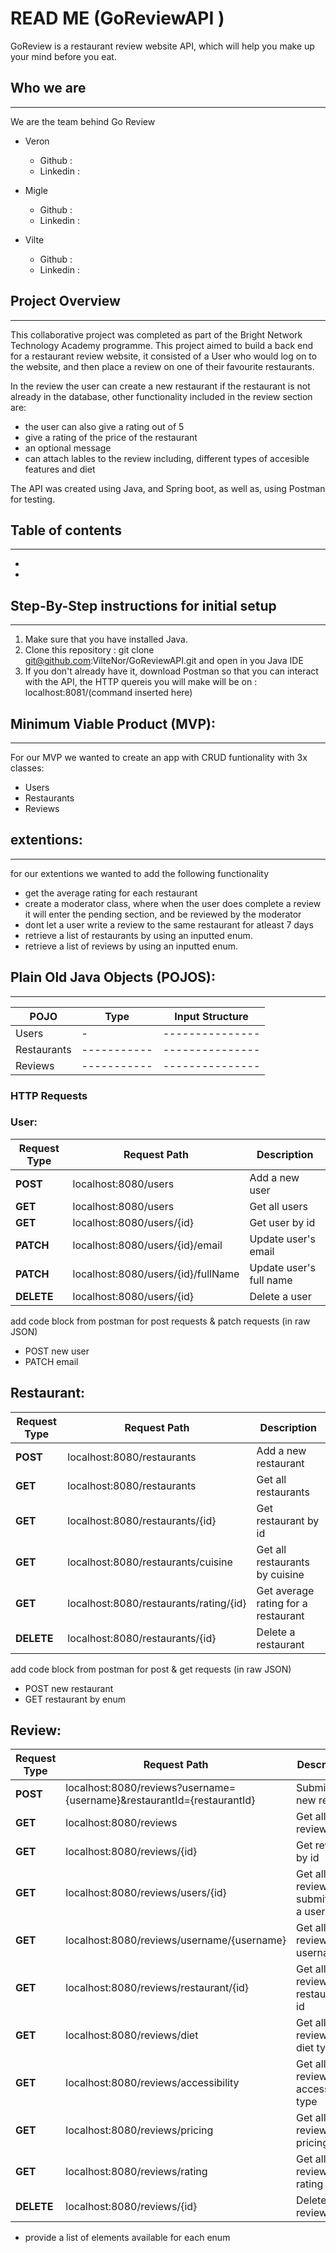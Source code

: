 # READ ME (GoReviewAPI )

GoReview is a restaurant review website API, which will help you make up your mind before you eat.


## Who we are 
__________________________________________

We are the team behind Go Review 

- Veron 
    - Github :
    - Linkedin :

- Migle 
    - Github :
    - Linkedin :

- Vilte 
    - Github :
    - Linkedin :

## Project Overview 
________________________

This collaborative project was completed as part of the Bright Network Technology Academy programme. This project aimed to build a back end for a restaurant review website, it consisted of a User who would log on to the website, and then place a review on one of their favourite restaurants. 

In the review the user can create a new restaurant if the restaurant is not already in the database, other functionality included in the review section are:
- the user can also give a rating out of 5
- give a rating of the price of the restaurant 
- an optional message 
- can attach lables to the review including, different types of accesible features and  diet 

The API was created using Java, and Spring boot, as well as, using Postman for testing.

## Table of contents 
_______________________________
-
-

## Step-By-Step instructions for initial setup 
_______________________________

1. Make sure that you have installed Java.
2. Clone this repository : git clone git@github.com:VilteNor/GoReviewAPI.git and open in you Java IDE
3. If you don't already have it, download Postman so that you can interact with the API, the HTTP quereis you will make will be on : localhost:8081/(command inserted here)


## Minimum Viable Product (MVP): 
_______________________________

For our MVP we wanted to create an app with CRUD funtionality with 3x classes:
- Users
- Restaurants 
- Reviews

## extentions: 
_______________________________

for our extentions we wanted to add the following functionality 

- get the average rating for each restaurant 
- create a moderator class, where when the user does complete a review it will enter the pending section, and be reviewed by the moderator 
- dont let a user write a review to the same restaurant for atleast 7 days
- retrieve a list of restaurants by using an inputted enum. 
- retrieve a list of reviews by using an inputted enum. 

## Plain Old Java Objects (POJOS): 
_______________________________

| POJO        | Type        | Input Structure |
| ----------- | ----------- | --------------- |
| Users       | - | --------------- |
| Restaurants | ----------- | --------------- |
| Reviews     | ----------- | --------------- |





### HTTP Requests

### User:

| Request Type |             Request Path             |        Description       |
|--------------|--------------------------------------|--------------------------|
| **POST**     | localhost:8080/users                 | Add a new user           |  
| **GET**      | localhost:8080/users                 | Get all users            |
| **GET**      | localhost:8080/users/{id}            | Get user by id           |
| **PATCH**    | localhost:8080/users/{id}/email      | Update user's email      |
| **PATCH**    | localhost:8080/users/{id}/fullName   | Update user's full name  |
| **DELETE**   | localhost:8080/users/{id}            | Delete a user            |

add code block from postman for post requests & patch requests (in raw JSON)
- POST new user
- PATCH email

## Restaurant:

| Request Type |               Request Path              |              Description             |
|--------------|-----------------------------------------|--------------------------------------|
| **POST**     | localhost:8080/restaurants              | Add a new restaurant                 |
| **GET**      | localhost:8080/restaurants              | Get all restaurants                  |
| **GET**      | localhost:8080/restaurants/{id}         | Get restaurant by id                 |
| **GET**      | localhost:8080/restaurants/cuisine      | Get all restaurants by cuisine       |
| **GET**      | localhost:8080/restaurants/rating/{id}  | Get average rating for a restaurant  |
| **DELETE**   | localhost:8080/restaurants/{id}         | Delete a restaurant                  | 

add code block from postman for post & get requests (in raw JSON)
- POST new restaurant
- GET restaurant by enum

## Review:

| Request Type |                               Request Path                                 |              Description                |
|--------------|----------------------------------------------------------------------------|-----------------------------------------|
| **POST**     | localhost:8080/reviews?username={username}&restaurantId={restaurantId}     | Submit a new review                     |
| **GET**      | localhost:8080/reviews                                                     | Get all reviews                         |
| **GET**      | localhost:8080/reviews/{id}                                                | Get review by id                        |  
| **GET**      | localhost:8080/reviews/users/{id}                                          | Get all reviews submited by a user      |
| **GET**      | localhost:8080/reviews/username/{username}                                 | Get all reviews by username             | 
| **GET**      | localhost:8080/reviews/restaurant/{id}                                     | Get all reviews by restaurant id        |  
| **GET**      | localhost:8080/reviews/diet                                                | Get all reviews by diet type            |
| **GET**      | localhost:8080/reviews/accessibility                                       | Get all reviews by accessibility type   |
| **GET**      | localhost:8080/reviews/pricing                                             | Get all reviews by pricing              |
| **GET**      | localhost:8080/reviews/rating                                              | Get all reviews by rating               |
| **DELETE**   | localhost:8080/reviews/{id}                                                | Delete a review                         |

- provide a list of elements available for each enum